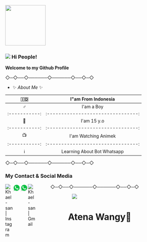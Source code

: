 </p>
<img src="https://i.ibb.co/mF5TZqH/VID-20210918-WA0051.gif" width="128" height="128"</p>

### <img src="https://github.com/TheDudeThatCode/TheDudeThatCode/blob/master/Assets/Hi.gif" width="29px"> **Hi People!**

**Welcome to my Github Profile**

◇─◇──◇──────◇──────◇──◇─◇

 - ✨ _About Me_ ✨

| 🇮🇩  |                     I"am From Indonesia           |
| :-----------: | :--------------------------------: |
|       ♂️        |   I'am a Boy                     |
| :-----------: | :--------------------------------: |
|       👔        |   I'am 15 y.o                      |
| :-----------: | :--------------------------------: |
|       📺        |   I'am Watching Animek                |
| :-----------: | :--------------------------------: |
|       ℹ️        |   Learning About Bot Whatsapp                |

◇─◇──◇──────◇──────◇──◇─◇
### My Contact & Social Media
 <a href="https://www.instagram.com/khaelll._/">
    <img align="left" alt="Khael-san | Instagram" width="24px" src="https://github.com/TheDudeThatCode/TheDudeThatCode/blob/master/Assets/Instagram.svg" />
  </a> &nbsp;&nbsp; <a href="wa.me/6282248192917">
    <img align="left" alt="Khael-san | WhatsApp" width="24px" src="https://github.com/appicons/Whatsapp/blob/master/icons/whatsapp_194x194.png" />
  </a> &nbsp;&nbsp; <a href="wa.me/maintance">
    <img align="left" alt="Khael-san | Bot WhatsApp" width="24px" src="https://github.com/appicons/Whatsapp/blob/master/icons/whatsapp_194x194.png" />
  </a> &nbsp;&nbsp; <a href="khaelllll02@gmail.com/">
    <img align="left" alt="Khael-san | Gmail" width="24px" src="https://github.com/TheDudeThatCode/TheDudeThatCode/blob/master/Assets/Gmail.svg" />
  </a> &nbsp;&nbsp;
◇─◇──◇──────◇──────◇──◇─◇


<p align="center">
	<img src="https://i.ibb.co/x7BV2js/20210918-211433.png" width="35%" style="margin-left: auto;margin-right: auto;display: block;">
</p>
<h1 align="center">Atena Wangy🥵</h1>